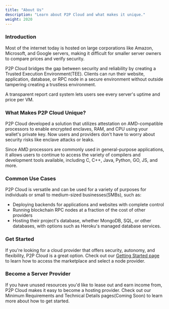 ```yaml
---
title: "About Us"
description: "Learn about P2P Cloud and what makes it unique."
weight: 2020
---
```

### Introduction


Most of the internet today is hosted on large corporations like Amazon, Microsoft, and Google servers, making it difficult for smaller server owners to compare prices and verify security. 


P2P Cloud bridges the gap between security and reliability by creating a Trusted Execution Environment(TEE). Clients can run their website, application, database, or RPC node in a secure environment without outside tampering creating a trustless environment. 

A transparent report card system lets users see every server's uptime and price per VM.   

### What Makes P2P Cloud Unique?
P2P Cloud developed a solution that utilizes attestation on AMD-compatible processors to enable encrypted enclaves, RAM, and CPU using your wallet's private key. Now users and providers don't have to worry about security risks like enclave attacks or leaks. 

Since AMD processors are commonly used in general-purpose applications, it allows users to continue to access the variety of compilers and development tools available, including C, C++, Java, Python, GO, JS, and more.

### Common Use Cases

P2P Cloud is versatile and can be used for a variety of purposes for individuals or small to medium-sized businesses(SMBs), such as:
-   Deploying backends for applications and websites with complete control
-   Running blockchain RPC nodes at a fraction of the cost of other providers
-   Hosting their project's database, whether  MongoDB, SQL, or other databases, with options such as Heroku's managed database services.

### Get Started
If you're looking for a cloud provider that offers security, autonomy, and flexibility, P2P Cloud is a great option. Check out our [Getting Started page](/docs/developer-hub/developer-quick-start/) to learn how to access the marketplace and select a node provider.

### Become a Server Provider
If you have unused resources you'd like to lease out and earn income from, P2P Cloud makes it easy to become a hosting provider. Check out our Minimum Requirements and Technical Details pages(Coming Soon) to learn more about how to get started.

